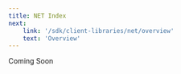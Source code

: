 ```yaml
---
title: NET Index
next:
    link: '/sdk/client-libraries/net/overview'
    text: 'Overview'
---
```

Coming Soon
